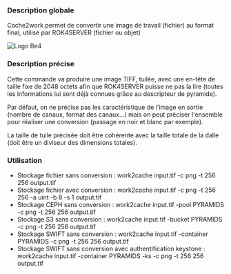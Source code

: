### Description globale

Cache2work permet de convertir une image de travail (fichier) au format final, utilisé par ROK4SERVER (fichier ou objet)

![Logo Be4](../../docs/images/BE4/work2cache.png)

### Description précise

Cette commande va produire une image TIFF, tuilée, avec une en-tête de taille fixe de 2048 octets afin que ROK4SERVER puisse ne pas la lire (toutes les informations lui sont déjà connues grâce au descripteur de pyramide).

Par défaut, on ne précise pas les caractéristique de l'image en sortie (nombre de canaux, format des canaux...) mais on peut préciser l'ensemble pour réaliser une conversion (passage en noir et blanc par exemple).

La taille de tuile précisée doit être cohérente avec la taille totale de la dalle (doit être un diviseur des dimensions totales).

### Utilisation

* Stockage fichier sans conversion : work2cache input.tif -c png -t 256 256 output.tif
* Stockage fichier avec conversion : work2cache input.tif -c png -t 256 256 -a uint -b 8 -s 1 output.tif
* Stockage CEPH sans conversion : work2cache input.tif -pool PYRAMIDS -c png -t 256 256 output.tif
* Stockage S3 sans conversion : work2cache input.tif -bucket PYRAMIDS -c png -t 256 256 output.tif
* Stockage SWIFT sans conversion : work2cache input.tif -container PYRAMIDS -c png -t 256 256 output.tif
* Stockage SWIFT sans conversion avec authentification keystone : work2cache input.tif -container PYRAMIDS -ks -c png -t 256 256 output.tif